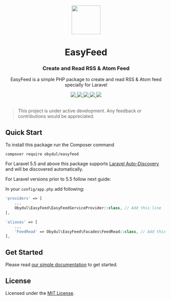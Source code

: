 <p align="center">
  <br>
  <a href="https://easyfeed.netlify.com">
    <img src="https://user-images.githubusercontent.com/13184472/69899322-8a9c3c00-138e-11ea-8d52-3b90869e7f16.png" width="90"/>
  </a>
</p>
<h1 align="center">EasyFeed</h1>
<h3 align="center">Create and Read RSS & Atom Feed</h3>
<p align="center">
EasyFeed is a simple PHP package to create and read RSS & Atom feed specially for Laravel
</p>

<p align="center">
  <a title="Latest Stable Version" href="https://packagist.org/packages/obydul/easyfeed">
    <img src="https://poser.pugx.org/obydul/easyfeed/v/stable">
  </a>
  <a title="Latest Stable Version" href="https://packagist.org/packages/obydul/easyfeed">
    <img src="https://poser.pugx.org/obydul/easyfeed/v/unstable">
  </a>
  <a title="PHP from Packagist" href="https://packagist.org/packages/obydul/easyfeed">
    <img src="https://img.shields.io/packagist/php-v/obydul/easyfeed">
  </a>
  <a title="License" href="LICENSE">
    <img src="https://poser.pugx.org/obydul/easyfeed/license">
  </a>
  <a title="Follow on Twitter" href="https://twitter.com/obydulsa">
    <img src="https://img.shields.io/twitter/follow/obydulsa?label=Follow&style=social">
  </a>
  <br>
  <br>
</p>

> This project is under active development. Any feedback or contributions would be appreciated.

## Quick Start

To install this package run the Composer command

```
composer require obydul/easyfeed
```

For Laravel 5.5 and above this package supports [Laravel Auto-Discovery](https://laravel.com/docs/master/packages#package-discovery) and will be discovered automatically.


For Laravel versions prior to 5.5 follow next guide:

In your `config/app.php` add following:

```php
'providers' => [
    ...
    Obydul\EasyFeed\EasyFeedServiceProvider::class, // Add this line
[,

'aliases' => [
    ...
    'FeedRead' => Obydul\EasyFeed\Facades\FeedRead::class, // Add this line
],
```

## Get Started
Please read [our simple documentation](https://easyfeed.netlify.com) to get started.

## License
Licensed under the [MIT License](https://github.com/mdobydullah/easyfeed/blob/master/LICENSE).
